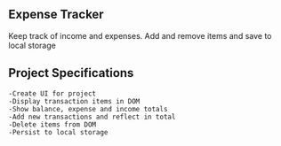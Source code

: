 ## Expense Tracker

Keep track of income and expenses. Add and remove items and save to local storage

## Project Specifications

    -Create UI for project
    -Display transaction items in DOM
    -Show balance, expense and income totals
    -Add new transactions and reflect in total
    -Delete items from DOM
    -Persist to local storage

